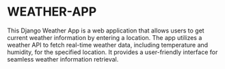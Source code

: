 # WEATHER-APP
This Django Weather App is a web application that allows users to get current weather information by entering a location. The app utilizes a weather API to fetch real-time weather data, including temperature and humidity, for the specified location. It provides a user-friendly interface for seamless weather information retrieval.
